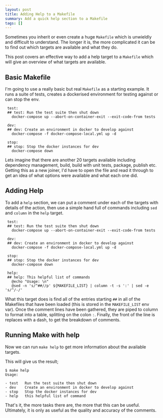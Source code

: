 ```yaml
---
layout: post
title: Adding Help to a Makefile
summary: Add a quick help section to a Makefile
tags: []
---
```


Sometimes you inherit or even create a huge `Makefile` which is unwieldly and difficult to understand. The longer it is, the more complicated it can be to find out which targets are available and what they do.

This post covers an effective way to add a help target to a `Makefile` which will give an overview of what targets are available.

## Basic Makefile

I'm going to use a really basic but real `Makefile` as a starting example. It runs a suite of tests, creates a dockerised environment for testing against or can stop the env.

```
 test:
 ## test: Run the test suite then shut down
   docker-compose up --abort-on-container-exit --exit-code-from tests

 dev:
 ## dev: Create an environment in docker to develop against
   docker-compose -f docker-compose-local.yml up -d

 stop:
 ## stop: Stop the docker instances for dev
   docker-compose down
```

Lets imagine that there are another 20 targets available including dependency management, build, build with unit tests, package, publish etc. Getting this as a new joiner, I'd have to open the file and read it through to get an idea of what options were available and what each one did.

## Adding Help

To add a `help` section, we can put a comment under each of the targets with details of the action, then use a simple hand full of commands including `sed` and `column` in the `help` target.


```
 test:
 ## test: Run the test suite then shut down
   docker-compose up --abort-on-container-exit --exit-code-from tests

 dev:
 ## dev: Create an environment in docker to develop against
   docker-compose -f docker-compose-local.yml up -d

 stop:
 ## stop: Stop the docker instances for dev
   docker-compose down

 help:
 ## help: This helpful list of commands
   @echo "Usage: \n"
   @sed -n 's/^##//p' ${MAKEFILE_LIST} | column -t -s ':' | sed -e 's/^/-/'
```

What this target does is find all of the entries starting `##` in all of the Makefiles that have been loaded (this is stored in the `MAKEFILE_LIST` env var). 
Once the comment lines have been gathered, they are piped to column to format into a table, splitting on the colon `:`.
Finally, the front of the line is replaces with a dash, to get the breakdown of comments. 

## Running Make with help   

Now we can run `make help` to get more information about the available targets.

This will give us the result;

```
$ make help
Usage:

- test   Run the test suite then shut down
- dev    Create an environment in docker to develop against
- stop   Stop the docker instances for dev
- help   this helpful list of command
```

That's it, the more tasks there are, the more that this can be useful. Ultimately, it is only as useful as the quality and accuracy of the comments.